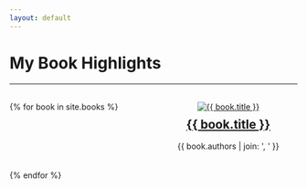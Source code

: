 ```yaml
---
layout: default
---
```


# My Book Highlights

---

<br>

<style>
  /* Add CSS styling for the book containers */
  .book-container {
    border: none; /* Remove the bounding outline */
    display: flex;
    flex-direction: column;
    align-items: center; /* Center the contents horizontally */
  }

  .book-image {
    max-width: 100%;
  }

  .book-title {
    text-align: center; /* Center the title text */
    margin-top: 10px; /* Add some top margin for spacing */
  }

  .book-author {
    margin-top: auto; /* Push the author text to the bottom */
  }
</style>

<div style="display: grid; grid-template-columns: repeat(auto-fill, minmax(200px, 1fr)); gap: 20px;">
  {% for book in site.books %}
    <div class="book-container">
      <a href="{{ book.url | relative_url }}"><img class="book-image" src="{{ book.coverImage }}" alt="{{ book.title }}"></a>
      <h2 class="book-title"><a href="{{ book.url | relative_url }}">{{ book.title }}</a></h2>
      <p class="book-author">{{ book.authors | join: ', ' }}</p>
    </div>
  {% endfor %}
</div>

